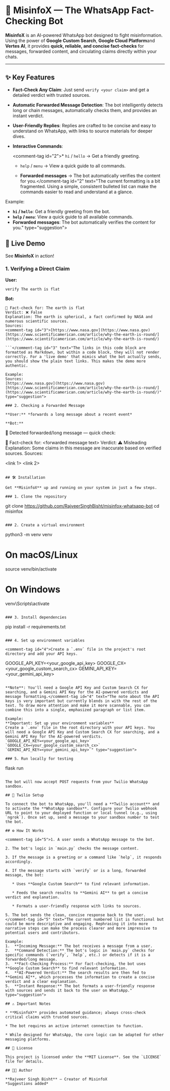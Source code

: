 # 🚀 MisinfoX — The WhatsApp Fact-Checking Bot

**MisinfoX** is an AI-powered WhatsApp bot designed to fight misinformation. Using the power of **Google Custom Search**, **Google Cloud Platform**and **Vertes AI**, it provides **quick, reliable, and concise fact-checks** for messages, forwarded content, and circulating claims directly within your chats.

-----

## ✨ Key Features

  * **Fact-Check Any Claim**: Just send `verify <your claim>` and get a detailed verdict with trusted sources.

  * **Automatic Forwarded Message Detection**: The bot intelligently detects long or chain messages, automatically checks them, and provides an instant verdict.

  * **User-Friendly Replies**: Replies are crafted to be concise and easy to understand on WhatsApp, with links to source materials for deeper dives.

  * **Interactive Commands**:

    \<comment-tag id="2"\>\* `hi` / `hello` → Get a friendly greeting.

      * `help` / `menu` → View a quick guide to all commands.

      * **Forwarded messages** → The bot automatically verifies the content for you.\</comment-tag id="2" text="The current formatting is a bit fragmented. Using a simple, consistent bulleted list can make the commands easier to read and understand at a glance.

Example:

  * **`hi` / `hello`**: Get a friendly greeting from the bot.
  * **`help` / `menu`**: View a quick guide to all available commands.
  * **Forwarded messages**: The bot automatically verifies the content for you." type="suggestion"\>

## 🎯 Live Demo

See **MisinfoX** in action\!

### 1\. Verifying a Direct Claim

**User:**

```
verify The earth is flat

```

**Bot:**

````
📰 Fact-check for: The earth is flat
Verdict: ❌ False
Explanation: The earth is spherical, a fact confirmed by NASA and numerous scientific sources.
Sources:
<comment-tag id="3">[https://www.nasa.gov](https://www.nasa.gov)
[https://www.scientificamerican.com/article/why-the-earth-is-round/](https://www.scientificamerican.com/article/why-the-earth-is-round/)

```</comment-tag id="3" text="The links in this code block are formatted as Markdown, but within a code block, they will not render correctly. For a 'live demo' that mimics what the bot actually sends, you should show the plain text links. This makes the demo more authentic.

Example:
Sources:
[https://www.nasa.gov](https://www.nasa.gov)
[https://www.scientificamerican.com/article/why-the-earth-is-round/](https://www.scientificamerican.com/article/why-the-earth-is-round/)" type="suggestion">

### 2. Checking a Forwarded Message

**User:** *forwards a long message about a recent event*

**Bot:**

````

📨 Detected forwarded/long message — quick check:

📰 Fact-check for: \<forwarded message text\>
Verdict: ⚠️ Misleading
Explanation: Some claims in this message are inaccurate based on verified sources.
Sources:

\<link 1\>
\<link 2\>

```

## 🛠️ Installation

Get **MisinfoX** up and running on your system in just a few steps.

### 1. Clone the repository

```

git clone https://github.com/RajveerSinghBisht/misinfox-whatsapp-bot
cd misinfox

```

### 2. Create a virtual environment

```

python3 -m venv venv

# On macOS/Linux

source venv/bin/activate

# On Windows

venv\\Scripts\\activate

```

### 3. Install dependencies

```

pip install -r requirements.txt

```

### 4. Set up environment variables

<comment-tag id="4">Create a `.env` file in the project's root directory and add your API keys.

```

GOOGLE\_API\_KEY=\<your\_google\_api\_key\>
GOOGLE\_CX=\<your\_google\_custom\_search\_cx\>
GEMINI\_API\_KEY=\<your\_gemini\_api\_key\>

```

**Note**: You'll need a Google API Key and Custom Search CX for searching, and a Gemini API Key for the AI-powered verdicts and message formatting.</comment-tag id="4" text="The note about the API keys is very important but currently blends in with the rest of the text. To draw more attention and make it more scannable, you can combine this into a single, emphasized paragraph or list item.

Example:
**Important: Set up your environment variables**
Create a `.env` file in the root directory with your API keys. You will need a Google API Key and Custom Search CX for searching, and a Gemini API Key for the AI-powered verdicts.
`GOOGLE_API_KEY=<your_google_api_key>`
`GOOGLE_CX=<your_google_custom_search_cx>`
`GEMINI_API_KEY=<your_gemini_api_key>`" type="suggestion">

### 5. Run locally for testing

```

flask run

```

The bot will now accept POST requests from your Twilio WhatsApp sandbox.

## 📱 Twilio Setup

To connect the bot to WhatsApp, you'll need a **Twilio account** and to activate the **WhatsApp sandbox**. Configure your Twilio webhook URL to point to your deployed function or local tunnel (e.g., using `ngrok`). Once set up, send a message to your sandbox number to test the bot.

## ⚙️ How It Works

<comment-tag id="5">1. A user sends a WhatsApp message to the bot.

2. The bot's logic in `main.py` checks the message content.

3. If the message is a greeting or a command like `help`, it responds accordingly.

4. If the message starts with `verify` or is a long, forwarded message, the bot:

   * Uses **Google Custom Search** to find relevant information.

   * Feeds the search results to **Gemini AI** to get a concise verdict and explanation.

   * Formats a user-friendly response with links to sources.

5. The bot sends the clean, concise response back to the user.</comment-tag id="5" text="The current numbered list is functional but could be more descriptive and engaging. Rephrasing it into more narrative steps can make the process clearer and more impressive to potential users and contributors.

Example:
1.  **Incoming Message:** The bot receives a message from a user.
2.  **Command Detection:** The bot's logic in `main.py` checks for specific commands (`verify`, `help`, etc.) or detects if it is a forwarded/long message.
3.  **Fact-Checking Process:** For fact-checking, the bot uses **Google Custom Search** to find relevant information.
4.  **AI-Powered Verdict:** The search results are then fed to **Gemini AI**, which processes the information to create a concise verdict and a clear explanation.
5.  **Instant Response:** The bot formats a user-friendly response with sources and sends it back to the user on WhatsApp." type="suggestion">

## ⚠️ Important Notes

* **MisinfoX** provides automated guidance; always cross-check critical claims with trusted sources.

* The bot requires an active internet connection to function.

* While designed for WhatsApp, the core logic can be adapted for other messaging platforms.

## 📝 License

This project is licensed under the **MIT License**. See the `LICENSE` file for details.

## 👨‍💻 Author

**Rajveer Singh Bisht** — Creator of MisinfoX
*Suggestions added*
```
